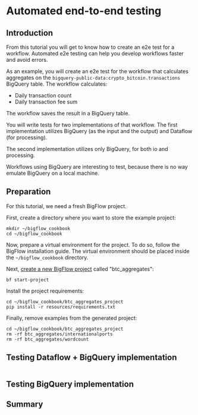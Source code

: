 # Automated end-to-end testing

## Introduction

From this tutorial you will get to know how to create an e2e test for a workflow.
Automated e2e testing can help you develop workflows faster and avoid errors.

As an example, you will create an e2e test for the workflow that calculates aggregates on 
the `bigquery-public-data:crypto_bitcoin.transactions` BigQuery table. 
The workflow calculates:

* Daily transaction count
* Daily transaction fee sum 

The workflow saves the result in a BigQuery table.

You will write tests for two implementations of that workflow. The first implementation 
utilizes BigQuery (as the input and the output) and Dataflow (for processing).

The second implementation utilizes only BigQuery, for both io and processing.

Workflows using BigQuery are interesting to test, because there is no way emulate 
BigQuery on a local machine.

## Preparation

For this tutorial, we need a fresh BigFlow project.

First, create a directory where you want to store the example project:

```shell script
mkdir ~/bigflow_cookbook
cd ~/bigflow_cookbook
```

Now, prepare a virtual environment for the project. To do so, follow the BigFlow 
installation guide. The virtual environment should be placed inside 
the `~/bigflow_cookbook` directory.

Next, [create a new BigFlow project](scaffold.md) called "btc_aggregates":

```shell script
bf start-project
```

Install the project requirements:

```shell script
cd ~/bigflow_cookbook/btc_aggregates_project
pip install -r resources/requirements.txt
```

Finally, remove examples from the generated project:

```shell script
cd ~/bigflow_cookbook/btc_aggregates_project
rm -rf btc_aggregates/internationalports
rm -rf btc_aggregates/wordcount
```

## Testing Dataflow + BigQuery implementation

```python

```

## Testing BigQuery implementation

## Summary

